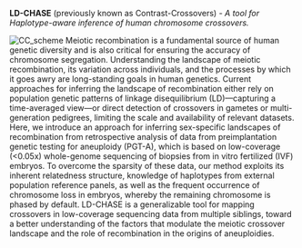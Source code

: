 **LD-CHASE** (previously known as Contrast-Crossovers) - _A tool for Haplotype-aware inference of human chromosome crossovers._

![CC_scheme](https://github.com/scikal/contrast-crossovers/blob/main/illustrations/LD_CHASE.png)
Meiotic recombination is a fundamental source of human genetic diversity and is also critical for ensuring the accuracy of chromosome segregation. Understanding the landscape of meiotic recombination, its variation across individuals, and the processes by which it goes awry are long-standing goals in human genetics. Current approaches for inferring the landscape of recombination either rely on population genetic patterns of linkage disequilibrium (LD)—capturing a time-averaged view—or direct detection of crossovers in gametes or multi-generation pedigrees, limiting the scale and availability of relevant datasets. Here, we introduce an approach for inferring sex-specific landscapes of recombination from retrospective analysis of data from preimplantation genetic testing for aneuploidy (PGT-A), which is based on low-coverage (<0.05x) whole-genome sequencing of biopsies from in vitro fertilized (IVF) embryos. To overcome the sparsity of these data, our method exploits its inherent relatedness structure, knowledge of haplotypes from external population reference panels, as well as the frequent occurrence of chromosome loss in embryos, whereby the remaining chromosome is phased by default. LD-CHASE is a generalizable tool for mapping crossovers in low-coverage sequencing data from multiple siblings, toward a better understanding of the factors that modulate the meiotic crossover landscape and the role of recombination in the origins of aneuploidies.
